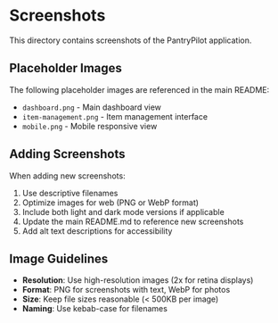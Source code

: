 # Screenshots

This directory contains screenshots of the PantryPilot application.

## Placeholder Images

The following placeholder images are referenced in the main README:

- `dashboard.png` - Main dashboard view
- `item-management.png` - Item management interface
- `mobile.png` - Mobile responsive view

## Adding Screenshots

When adding new screenshots:

1. Use descriptive filenames
2. Optimize images for web (PNG or WebP format)
3. Include both light and dark mode versions if applicable
4. Update the main README.md to reference new screenshots
5. Add alt text descriptions for accessibility

## Image Guidelines

- **Resolution**: Use high-resolution images (2x for retina displays)
- **Format**: PNG for screenshots with text, WebP for photos
- **Size**: Keep file sizes reasonable (< 500KB per image)
- **Naming**: Use kebab-case for filenames
